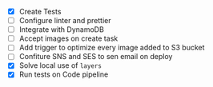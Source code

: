 - [X] Create Tests
- [ ] Configure linter and prettier
- [ ] Integrate with DynamoDB
- [ ] Accept images on create task
- [ ] Add trigger to optimize every image added to S3 bucket
- [ ] Confiture SNS and SES to sen email on deploy
- [X] Solve local use of `layers`
- [X] Run tests on Code pipeline